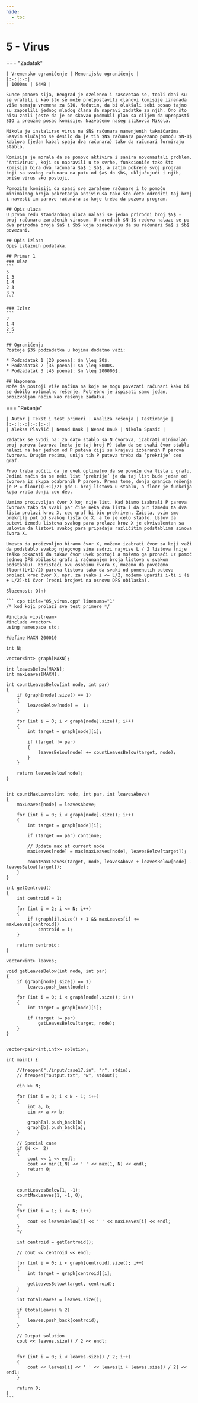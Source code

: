 ```yaml
---
hide:
  - toc
---
```


# 5 - Virus

=== "Zadatak"
	
	| Vremensko ograničenje | Memorijsko ograničenje |
	|:-:|:-:|
	| 1000ms | 64MB |
	
	Sunce ponovo sija, Beograd je ozeleneo i rascvetao se, topli dani su se vratili i kao što se može pretpostaviti članovi komisije iznenada više nemaju vremena za SIO. Međutim, da bi olakšali sebi posao tajno su zaposlili jednog mladog člana da napravi zadatke za njih. Ono što nisu znali jeste da je on skovao podmukli plan sa ciljem da upropasti SIO i preuzme posao komisije. Nazvaćemo našeg zlikovca Nikola.
	
	Nikola je instalirao virus na $N$ računara namenjenih takmičarima. Sasvim slučajno se desilo da je tih $N$ računara povezano pomoću $N-1$ kablova (jedan kabal spaja dva računara) tako da računari formiraju stablo.
	
	Komisija je morala da se ponovo aktivira i sanira novonastali problem. 'Antivirus', koji su napravili u te svrhe, funkcioniše tako što komisija bira dva računara $a$ i $b$, a zatim pokreće svoj program koji sa svakog računara na putu od $a$ do $b$, uključujući i njih, briše virus ako postoji. 
	
	Pomozite komisiji da spasi sve zaražene računare i to pomoću minimalnog broja pokretanja antivirusa tako što ćete odrediti taj broj i navesti im parove računara za koje treba da pozovu program.
	
	## Opis ulaza
	U prvom redu standardnog ulaza nalazi se jedan prirodni broj $N$ - broj računara zaraženih virusom. U narednih $N-1$ redova nalaze se po dva prirodna broja $a$ i $b$ koja označavaju da su računari $a$ i $b$ povezani.
	
	## Opis izlaza
	Opis izlaznih podataka.
	
	## Primer 1
	### Ulaz
	```
	5
	1 3
	1 4
	2 3
	3 5
	```
	
	### Izlaz
	```
	2
	1 4
	2 5
	```
	
	## Ograničenja
	Postoje $3$ podzadatka u kojima dodatno važi:
	
	* Podzadatak 1 [20 poena]: $n \leq 20$. 
	* Podzadatak 2 [35 poena]: $n \leq 5000$. 
	* Podzadatak 3 [45 poena]: $n \leq 200000$.
	
	## Napomena
	Može da postoji više načina na koje se mogu povezati računari kako bi se dobilo optimalno rešenje. Potrebno je ispisati samo jedan, proizvoljan način kao rešenje zadatka.
	
=== "Rešenje"
	
	| Autor | Tekst i test primeri | Analiza rеšenja | Testiranje |
	|:-:|:-:|:-:|:-:|
	| Aleksa Plavšić | Nenad Bauk | Nenad Bauk | Nikola Spasić |
	
	Zadatak se svodi na: za dato stablo sa N čvorova, izabrati minimalan broj parova čvorova (neka je taj broj P) tako da se svaki čvor stabla nalazi na bar jednom od P puteva čiji su krajevi izbaranih P parova čvorova. Drugim recima, unija tih P puteva treba da ‘prekrije’ ceo graf.
	
	Prvo treba uočiti da je uvek optimalno da se povežu dva lista u grafu. Jedini način da se neki list ‘prekrije’ je da taj list bude jedan od čvorova iz skupa odabranih P parova. Prema tome, donja granica rešenja je P = floor((L+1)/2) gde L broj listova u stablu, a floor je funkcija koja vraća donji ceo deo.
	
	Uzmimo proizvoljan čvor X koj nije list. Kad bismo izabrali P parova čvorova tako da svaki par čine neka dva lista i da put između ta dva lista prolazi kroz X, ceo graf bi bio prekriven. Zaista, ovim smo prekrili put od svakog lista do X, a to je celo stablo. Uslov da putevi između listova svakog para prolaze kroz X je ekvivalentan sa uslovim da listovi svakog para pripadaju različitim podstablima sinova čvora X.
	
	Umesto da proizvoljno biramo čvor X, možemo izabrati čvor za koji važi da podstablo svakog njegovog sina sadrzi najvise L / 2 listova (nije teško pokazati da takav čvor uvek postoji a možemo ga pronaći uz pomoć jednog DFS obilaska grafa i računanjem broja listova u svakom podstablu). Koristeći ovu osobinu čvora X, mozemo da povežemo floor((L+1)/2) parova listova tako da svaki od pomenutih puteva prolazi kroz čvor X, npr. za svako i <= L/2, možemo upariti i-ti i (i + L/2)-ti čvor (redni brojevi na osnovu DFS obilaska).
	
	Slozenost: O(n)
	
	``` cpp title="05_virus.cpp" linenums="1"
	/* kod koji prolazi sve test primere */
	
	#include <iostream>
	#include <vector>
	using namespace std;
	
	#define MAXN 200010
	
	int N;
	
	vector<int> graph[MAXN];
	
	int leavesBelow[MAXN];
	int maxLeaves[MAXN];
	
	int countLeavesBelow(int node, int par)
	{
	    if (graph[node].size() == 1)
	    {
	        leavesBelow[node] =  1;
	    }
	
	    for (int i = 0; i < graph[node].size(); i++)
	    {
	        int target = graph[node][i];
	
	        if (target != par)
	        {
	            leavesBelow[node] += countLeavesBelow(target, node);
	        }
	    }
	
	    return leavesBelow[node];
	}
	
	
	int countMaxLeaves(int node, int par, int leavesAbove)
	{
	    maxLeaves[node] = leavesAbove;
	
	    for (int i = 0; i < graph[node].size(); i++)
	    {
	        int target = graph[node][i];
	
	        if (target == par) continue;
	
	        // Update max at current node
	        maxLeaves[node] = max(maxLeaves[node], leavesBelow[target]);
	
	        countMaxLeaves(target, node, leavesAbove + leavesBelow[node] - leavesBelow[target]);
	    }
	}
	
	int getCentroid()
	{
	    int centroid = 1;
	
	    for (int i = 2; i <= N; i++)
	    {
	        if (graph[i].size() > 1 && maxLeaves[i] <= maxLeaves[centroid])
	            centroid = i;
	    }
	
	    return centroid;
	}
	
	vector<int> leaves;
	
	void getLeavesBelow(int node, int par)
	{
	    if (graph[node].size() == 1)
	        leaves.push_back(node);
	
	    for (int i = 0; i < graph[node].size(); i++)
	    {
	        int target = graph[node][i];
	
	        if (target != par)
	            getLeavesBelow(target, node);
	    }
	}
	
	
	vector<pair<int,int>> solution;
	
	int main() {
	   
	    //freopen("./input/case17.in", "r", stdin);
	    // freopen("output.txt", "w", stdout);
	
	    cin >> N;
	
	    for (int i = 0; i < N - 1; i++)
	    {
	        int a, b;
	        cin >> a >> b;
	
	        graph[a].push_back(b);
	        graph[b].push_back(a);
	    }
	
	    // Special case
	    if (N <=  2)
	    {
	        cout << 1 << endl;
	        cout << min(1,N) << ' ' << max(1, N) << endl;
	        return 0;
	    }
	
	
	    countLeavesBelow(1, -1);
	    countMaxLeaves(1, -1, 0);
	
	    /*
	    for (int i = 1; i <= N; i++)
	    {
	        cout << leavesBelow[i] << ' ' << maxLeaves[i] << endl;
	    }
	    */
	
	    int centroid = getCentroid();
	
	    // cout << centroid << endl;
	
	    for (int i = 0; i < graph[centroid].size(); i++)
	    {
	        int target = graph[centroid][i];
	        
	        getLeavesBelow(target, centroid);
	    }
	
	    int totalLeaves = leaves.size();
	
	    if (totalLeaves % 2)
	    {
	        leaves.push_back(centroid);
	    }
	
	    // Output solution
	    cout << leaves.size() / 2 << endl;
	
	
	    for (int i = 0; i < leaves.size() / 2; i++)
	    {
	        cout << leaves[i] << ' ' << leaves[i + leaves.size() / 2] << endl;
	    }
	
	    return 0;
	}
	```
